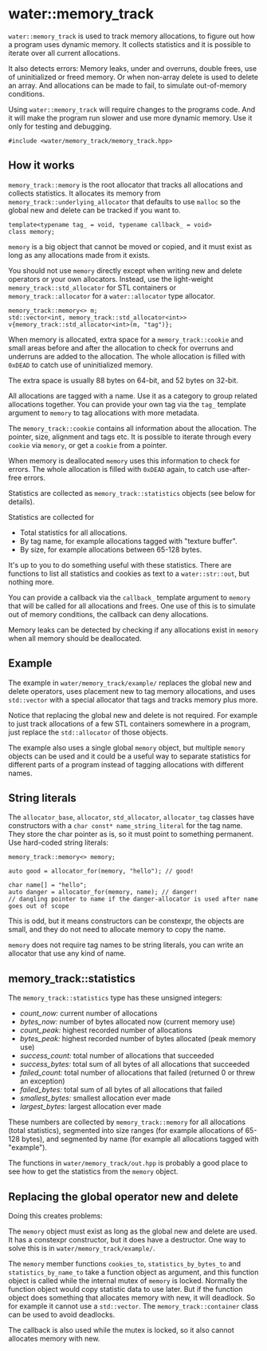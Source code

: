 # water::memory_track

`water::memory_track` is used to track memory allocations, to figure out how a program uses dynamic
memory. It collects statistics and it is possible to iterate over all current allocations.

It also detects errors: Memory leaks, under and overruns, double frees, use of uninitialized or
freed memory. Or when non-array delete is used to delete an array. And allocations can be made to
fail, to simulate out-of-memory conditions.

Using `water::memory_track` will require changes to the programs code. And it will make the program
run slower and use more dynamic memory. Use it only for testing and debugging.

`#include <water/memory_track/memory_track.hpp>`


## How it works

`memory_track::memory` is the root allocator that tracks all allocations and collects statistics. It
allocates its memory from `memory_track::underlying_allocator` that defaults to use `malloc` so the
global new and delete can be tracked if you want to.

    template<typename tag_ = void, typename callback_ = void>
    class memory;

`memory` is a big object that cannot be moved or copied, and it must exist as long as any
allocations made from it exists.

You should not use `memory` directly except when writing new and delete operators or your own
allocators. Instead, use the light-weight `memory_track::std_allocator` for STL containers or
`memory_track::allocator` for a `water::allocator` type allocator.

    memory_track::memory<> m;
    std::vector<int, memory_track::std_allocator<int>> v{memory_track::std_allocator<int>(m, "tag")};

When memory is allocated, extra space for a `memory_track::cookie` and small areas before and after
the allocation to check for overruns and underruns are added to the allocation. The whole allocation
is filled with `0xDEAD` to catch use of uninitialized memory.

The extra space is usually 88 bytes on 64-bit, and 52 bytes on 32-bit.

All allocations are tagged with a name. Use it as a category to group related allocations together.
You can provide your own tag via the `tag_` template argument to `memory` to tag allocations with
more metadata.

The `memory_track::cookie` contains all information about the allocation. The pointer, size,
alignment and tags etc. It is possible to iterate through every `cookie` via `memory`, or get a
`cookie` from a pointer.

When memory is deallocated `memory` uses this information to check for errors. The whole allocation
is filled with `0xDEAD` again, to catch use-after-free errors.

Statistics are collected as `memory_track::statistics` objects (see below for details).

Statistics are collected for
- Total statistics for all allocations.
- By tag name, for example allocations tagged with "texture buffer".
- By size, for example allocations between 65-128 bytes.

It's up to you to do something useful with these statistics. There are functions to list all
statistics and cookies as text to a `water::str::out`, but nothing more.

You can provide a callback via the `callback_` template argument to `memory` that will be called for
all allocations and frees. One use of this is to simulate out of memory conditions, the callback can
deny allocations.

Memory leaks can be detected by checking if any allocations exist in `memory` when all memory should
be deallocated.



## Example

The example in `water/memory_track/example/` replaces the global new and delete operators, uses
placement new to tag memory allocations, and uses `std::vector` with a special allocator that tags
and tracks memory plus more.

Notice that replacing the global new and delete is not required. For example to just track
allocations of a few STL containers somewhere in a program, just replace the `std::allocator` of
those objects.

The example also uses a single global `memory` object, but multiple `memory` objects can be used and
it could be a useful way to separate statistics for different parts of a program instead of tagging
allocations with different names.



## String literals

The `allocator_base`, `allocator`, `std_allocator`, `allocator_tag` classes have constructors with a
`char const* name_string_literal` for the tag name. They store the char pointer as is, so it must
point to something permanent. Use hard-coded string literals:

    memory_track::memory<> memory;
    
    auto good = allocator_for(memory, "hello"); // good!
    
    char name[] = "hello";
    auto danger = allocator_for(memory, name); // danger!
    // dangling pointer to name if the danger-allocator is used after name goes out of scope
    

This is odd, but it means constructors can be constexpr, the objects are small, and they do not need
to allocate memory to copy the name.

`memory` does not require tag names to be string literals, you can write an allocator that use any
kind of name. 



## memory_track::statistics

The `memory_track::statistics` type has these unsigned integers:

- *count_now:* current number of allocations
- *bytes_now:* number of bytes allocated now (current memory use)
- *count_peak:* highest recorded number of allocations
- *bytes_peak:* highest recorded number of bytes allocated (peak memory use)
- *success_count:* total number of allocations that succeeded
- *success_bytes:* total sum of all bytes of all allocations that succeeded
- *failed_count:* total number of allocations that failed (returned 0 or threw an exception)
- *failed_bytes:* total sum of all bytes of all allocations that failed
- *smallest_bytes:* smallest allocation ever made
- *largest_bytes:* largest allocation ever made

These numbers are collected by `memory_track::memory` for all allocations (total statistics),
segmented into size ranges (for example allocations of 65-128 bytes), and segmented by name (for
example all allocations tagged with "example").

The functions in `water/memory_track/out.hpp` is probably a good place to see how to get the
statistics from the `memory` object.



## Replacing the global operator new and delete

Doing this creates problems:

The `memory` object must exist as long as the global new and delete are used. It has a constexpr
constructor, but it does have a destructor. One way to solve this is in `water/memory_track/example/`.

The `memory` member functions `cookies_to`, `statistics_by_bytes_to` and `statistics_by_name_to`
take a function object as argument, and this function object is called while the internal mutex of
`memory` is locked. Normally the function object would copy statistic data to use later. But if the
function object does something that allocates memory with new, it will deadlock. So for example it
cannot use a `std::vector`. The `memory_track::container` class can be used to avoid deadlocks.

The callback is also used while the mutex is locked, so it also cannot allocates memory with new.